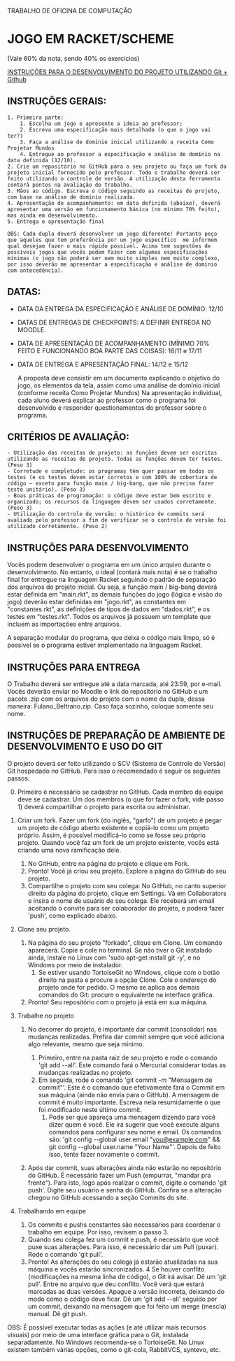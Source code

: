 TRABALHO DE OFICINA DE COMPUTAÇÃO

# JOGO EM RACKET/SCHEME

(Vale 60% da nota, sendo 40% os exercícios)

[INSTRUÇÕES PARA O DESENVOLVIMENTO DO PROJETO UTILIZANDO Git + Github](https://profhelioh.wordpress.com/disciplinas-anteriores/oficina-de-computacao-licenciatura-em-computacao-ufpr-2015/trabalho/instrucoes-de-desenvolvimento-com-mercurial-bitbucket/)

## INSTRUÇÕES GERAIS:


    1. Primeira parte:
        1. Escolha um jogo e apresente a ideia ao professor;
        2. Escreva uma especificação mais detalhada (o que o jogo vai ter?)
        3. Faça a análise de domínio inicial utilizando a receita Como Projetar Mundos
        4. Entregue ao professor a especificação e análise de domínio na data definida (12/10).
    2. Crie um repositório no GitHub para o seu projeto ou faça um fork do projeto inicial fornecido pelo professor. Todo o trabalho deverá ser feito utilizando o controle de versão. A utilização desta ferramenta contará pontos na avaliação do trabalho.
    3. Mãos ao código. Escreva o código seguindo as receitas de projeto, com base na análise de domínio realizada.
    4. Apresentação de acompanhamento: em data definida (abaixo), deverá apresentar uma versão em funcionamento básica (no mínimo 70% feito), mas ainda em desenvolvimento.
    5. Entrega e apresentação final

    OBS: Cada dupla deverá desenvolver um jogo diferente! Portanto peço que aqueles que tem preferência por um jogo específico  me informem qual desejam fazer o mais rápido possível. Acima tem sugestões de possíveis jogos que vocês podem fazer com algumas especificações mínimas (o jogo não poderá ser nem muito simples nem muito complexo, por isso deverão me apresentar a especificação e análise de domínio com antecedência).

## DATAS:

- DATA DA ENTREGA DA ESPECIFICAÇÃO E ANÁLISE DE DOMÍNIO: 12/10

- DATAS DE ENTREGAS DE CHECKPOINTS: A DEFINIR ENTREGA NO MOODLE.

- DATA DE APRESENTAÇÃO DE ACOMPANHAMENTO (MÍNIMO 70% FEITO E FUNCIONANDO BOA PARTE DAS COISAS): 16/11 e 17/11

- DATA DE ENTREGA E APRESENTAÇÃO FINAL: 14/12 e 15/12

    A proposta deve consistir em um documento explicando o objetivo do jogo, os elementos da tela, assim como uma análise de domínio inicial (conforme receita Como Projetar Mundos)
    Na apresentação individual, cada aluno deverá explicar ao professor como o programa foi desenvolvido e responder questionamentos do professor sobre o programa.

## CRITÉRIOS DE AVALIAÇÃO:

    - Utilização das receitas de projeto: as funções devem ser escritas utilizando as receitas de projeto. Todas as funções devem ter testes. (Peso 3)
    - Corretude e completude: os programas têm quer passar em todos os testes (e os testes devem estar corretos e com 100% de cobertura de código – exceto para função main / big-bang, que não precisa fazer teste unitário). (Peso 3)
    - Boas práticas de programação: o código deve estar bem escrito e organizado; os recursos da linguagem devem ser usados corretamente. (Peso 3)
    - Utilização do controle de versão: o histórico de commits será avaliado pelo professor a fim de verificar se o controle de versão foi utilizado corretamente. (Peso 2)




## INSTRUÇÕES PARA DESENVOLVIMENTO

Vocês podem desenvolver o programa em um único arquivo durante o desenvolvimento. No entanto, o ideal (contará mais nota) é se o trabalho final for entregue na linguagem Racket seguindo o padrão de separação dos arquivos do projeto inicial. Ou seja, a função main / big-bang deverá estar definida em "main.rkt", as demais funções do jogo (lógica e visão do jogo) deverão estar definidas em "jogo.rkt", as constantes em "constantes.rkt", as definições de tipos de dados em "dados.rkt", e os testes em "testes.rkt". Todos os arquivos já possuem um template que incluem as importações entre arquivos. 

A separação modular do programa, que deixa o código mais limpo, só é possível se o programa estiver implementado na linguagem Racket.



## INSTRUÇÕES PARA ENTREGA

O Trabalho deverá ser entregue até a data marcada, até 23:59, por e-mail. Vocês deverão enviar no Moodle o link do repositório no GitHub e um pacote .zip com os arquivos do projeto com o nome da dupla, dessa maneira: Fulano_Beltrano.zip. Caso faça sozinho, coloque somente seu nome.




## INSTRUÇÕES DE PREPARAÇÃO DE AMBIENTE DE DESENVOLVIMENTO E USO DO GIT

O projeto deverá ser feito utilizando o SCV (Sistema de Controle de Versão) Git hospedado no GitHub. Para isso o recomendado é seguir os seguintes passos:

0. Primeiro é necessário se cadastrar no GitHub. Cada membro da equipe deve se cadastrar. Um dos membros (o que for fazer o fork, vide passo 1) deverá compartilhar o projeto para escrita ou administrar.

1. Criar um fork. Fazer um fork (do inglês, "garfo") de um projeto é pegar um projeto de código aberto existente e copiá-lo como um projeto próprio. Assim, é possível modificá-lo como se fosse seu próprio projeto. Quando você faz um fork de um projeto existente, vocês está criando uma nova ramificação dele.
	1. No GitHub, entre na página do projeto e clique em Fork.
	2. Pronto! Você já criou seu projeto. Explore a página do GitHub do seu projeto.
	3. Compartilhe o projeto com seu colega: No GitHub, no canto superior direito da página do projeto, clique em Settings. Vá em Collaborators e insira o nome de usuário de seu colega. Ele receberá um email aceitando o convite para ser colaborador do projeto, e poderá fazer 'push', como explicado abaixo.

2. Clone seu projeto.
	1. Na página do seu projeto "forkado", clique em Clone. Um comando aparecerá. Copie e cole no terminal. Se não tiver o Git instalado ainda, instale no Linux com 'sudo apt-get install git -y', e no Windows por meio de instalador. 
		1. Se estiver usando TortoiseGit no Windows, clique com o botão direito na pasta e procure a opção Clone. Cole o endereço do projeto onde for pedido. O mesmo se aplica aos demais comandos do Git: procure o equivalente na interface gráfica.
	2. Pronto! Seu repositório com o projeto já está em sua máquina.

3. Trabalhe no projeto
	1. No decorrer do projeto, é importante dar commit (consolidar) nas mudanças realizadas. Prefira dar commit sempre que você adiciona algo relevante, mesmo que seja mínimo.
		1. Primeiro, entre na pasta raiz de seu projeto e rode o comando 'git add --all'. Este comando fará o Mercurial considerar todas as mudanças realizadas no projeto.
		2. Em seguida, rode o comando 'git commit -m "Mensagem de commit"'. Este é o comando que efetivamente fará o Commit em sua máquina (ainda não envia para o GitHub). A mensagem de commit é muito importante. Escreva nela resumidamente o que foi modificado neste último commit.
			1. Pode ser que apareça uma mensagem dizendo para você dizer quem é você. Ele irá sugerir que você execute alguns comandos para configurar seu nome e email. Os comandos são: 'git config --global user.email "you@example.com" && git config --global user.name "Your Name"'. Depois de feito isso, tente fazer novamente o commit.

	2. Após dar commit, suas alterações ainda não estarão no repositório do GitHub. É necessário fazer um Push (empurrar, "mandar pra frente"). Para isto, logo após realizar o commit, digite o comando 'git push'. Digite seu usuário e senha do GitHub. Confira se a alteração chegou no GitHub acessando a seção Commits do site.

4. Trabalhando em equipe
	1. Os commits e pushs constantes são necessários para coordenar o trabalho em equipe. Por isso, revisem o passo 3.
	2. Quando seu colega fez um commit e push, é necessário que você puxe suas alterações. Para isso, é necessário dar um Pull (puxar). Rode o comando 'git pull'.
	3. Pronto! As alterações do seu colega já estarão atualizadas na sua máquina e vocês estarão sincronizados.
	4 Se houver conflito (modificações na mesma linha de código), o Git irá avisar. Dê um 'git pull'. Entre no arquivo que deu conflito. Você verá que estará marcadas as duas versões. Apague a versão incorreta, deixando do modo como o código deve ficar. Dê um 'git add --all' seguido por um commit, deixando na mensagem que foi feito um merge (mescla) manual. Dê git push.
		
OBS: É possível executar todas as ações (e até utilizar mais recursos visuais) por meio de uma interface gráfica para o Git, instalada separadamente. No Windows recomenda-se o TortoiseGit. No Linux existem também várias opções, como o git-cola, RabbitVCS, syntevo, etc.


